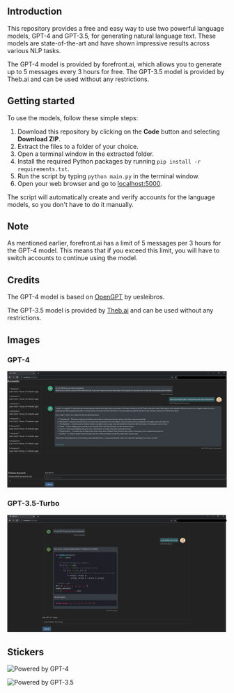 ## Introduction

This repository provides a free and easy way to use two powerful language models, GPT-4 and GPT-3.5, for generating natural language text. These models are state-of-the-art and have shown impressive results across various NLP tasks.

The GPT-4 model is provided by forefront.ai, which allows you to generate up to 5 messages every 3 hours for free. The GPT-3.5 model is provided by Theb.ai and can be used without any restrictions.

## Getting started

To use the models, follow these simple steps:

1. Download this repository by clicking on the **Code** button and selecting **Download ZIP**. 
2. Extract the files to a folder of your choice.
3. Open a terminal window in the extracted folder.
4. Install the required Python packages by running `pip install -r requirements.txt`.
5. Run the script by typing `python main.py` in the terminal window.
6. Open your web browser and go to [localhost:5000](http://127.0.0.1:5000).

The script will automatically create and verify accounts for the language models, so you don't have to do it manually.

## Note

As mentioned earlier, forefront.ai has a limit of 5 messages per 3 hours for the GPT-4 model. This means that if you exceed this limit, you will have to switch accounts to continue using the model. 

## Credits

The GPT-4 model is based on [OpenGPT](https://github.com/uesleibros/OpenGPT) by uesleibros.

The GPT-3.5 model is provided by [Theb.ai](https://theb.ai) and can be used without any restrictions.

## Images

### GPT-4

![](images/gpt4.png)

### GPT-3.5-Turbo

![](images/gpt3.5.png)

## Stickers

![Powered by GPT-4](https://img.shields.io/badge/Powered%20by-GPT--4-green.svg)

![Powered by GPT-3.5](https://img.shields.io/badge/Powered%20by-GPT--3.5-yellow.svg)
